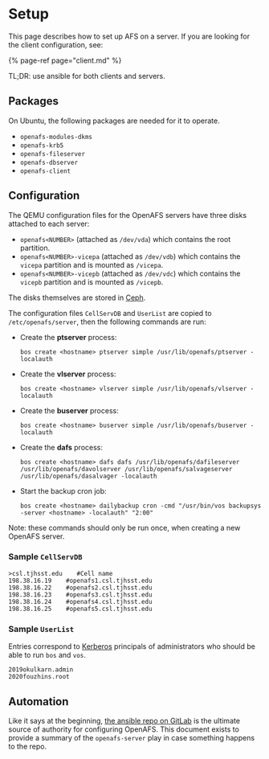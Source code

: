 # Setup

This page describes how to set up AFS on a server. If you are looking for the client configuration, see:

{% page-ref page="client.md" %}

TL;DR: use ansible for both clients and servers.

## Packages

On Ubuntu, the following packages are needed for it to operate.

* `openafs-modules-dkms`
* `openafs-krb5`
* `openafs-fileserver`
* `openafs-dbserver`
* `openafs-client`

## Configuration

The QEMU configuration files for the OpenAFS servers have three disks attached to each server:

* `openafs<NUMBER>` \(attached as `/dev/vda`\) which contains the root partition.
* `openafs<NUMBER>-vicepa` \(attached as `/dev/vdb`\) which contains the `vicepa` partition and is mounted as `/vicepa`.
* `openafs<NUMBER>-vicepb` \(attached as `/dev/vdc`\) which contains the `vicepb` partition and is mounted as `/vicepb`.

The disks themselves are stored in [Ceph](../ceph/).

The configuration files `CellServDB` and `UserList` are copied to `/etc/openafs/server`, then the following commands are run:

* Create the **ptserver** process:

  ```text
  bos create <hostname> ptserver simple /usr/lib/openafs/ptserver -localauth
  ```

* Create the **vlserver** process:

  ```text
  bos create <hostname> vlserver simple /usr/lib/openafs/vlserver -localauth
  ```

* Create the **buserver** process:

  ```text
  bos create <hostname> buserver simple /usr/lib/openafs/buserver -localauth
  ```

* Create the **dafs** process:

  ```text
  bos create <hostname> dafs dafs /usr/lib/openafs/dafileserver /usr/lib/openafs/davolserver /usr/lib/openafs/salvageserver /usr/lib/openafs/dasalvager -localauth
  ```

* Start the backup cron job:

  ```text
  bos create <hostname> dailybackup cron -cmd "/usr/bin/vos backupsys -server <hostname> -localauth" "2:00"
  ```

Note: these commands should only be run once, when creating a new OpenAFS server.

### Sample `CellServDB`

```text
>csl.tjhsst.edu    #Cell name
198.38.16.19    #openafs1.csl.tjhsst.edu
198.38.16.22    #openafs2.csl.tjhsst.edu
198.38.16.23    #openafs3.csl.tjhsst.edu
198.38.16.24    #openafs4.csl.tjhsst.edu
198.38.16.25    #openafs5.csl.tjhsst.edu
```

### Sample `UserList`

Entries correspond to [Kerberos](../../authentication/kerberos.md) principals of administrators who should be able to run `bos` and `vos`.

```text
2019okulkarn.admin
2020fouzhins.root
```

## Automation

Like it says at the beginning, [the ansible repo on GitLab](https://gitlab.tjhsst.edu/sysadmins/ansible/blob/master/roles/openafs-server/tasks/main.yml) is the ultimate source of authority for configuring OpenAFS. This document exists to provide a summary of the `openafs-server` play in case something happens to the repo.

